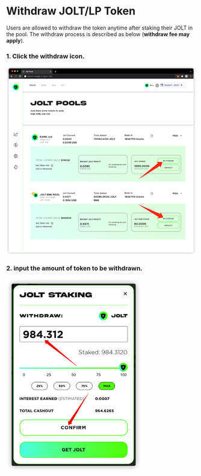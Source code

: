 # Withdraw JOLT/LP Token

Users are allowed to withdraw the token anytime after staking their JOLT in the pool.  The withdraw process is described as below (**withdraw fee may apply**).



### 1. Click the withdraw icon.

![](../../.gitbook/assets/unstake.png)

### 2. input the amount of token to be withdrawn.

![](../../.gitbook/assets/unstake2.png)

